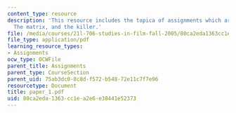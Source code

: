 ```yaml
---
content_type: resource
description: 'This resource includes the topica of assignments which are the film:
  The matrix, and the killer.'
file: /media/courses/21l-706-studies-in-film-fall-2005/80ca2eda1363cc1ea2e6e38441e52373_paper_1.pdf
file_type: application/pdf
learning_resource_types:
- Assignments
ocw_type: OCWFile
parent_title: Assignments
parent_type: CourseSection
parent_uid: 75ab3dc0-8c8d-f572-b548-72e11c7f7e96
resourcetype: Document
title: paper_1.pdf
uid: 80ca2eda-1363-cc1e-a2e6-e38441e52373
---
```

